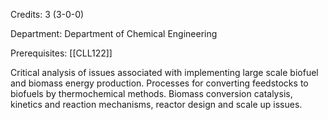 Credits: 3 (3-0-0)

Department: Department of Chemical Engineering

Prerequisites: [[CLL122]]

Critical analysis of issues associated with implementing large scale biofuel and biomass energy production. Processes for converting feedstocks to biofuels by thermochemical methods. Biomass conversion catalysis, kinetics and reaction mechanisms, reactor design and scale up issues.